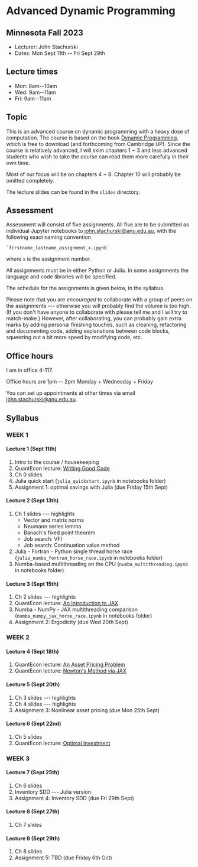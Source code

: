 # Advanced Dynamic Programming 

## Minnesota Fall 2023

* Lecturer: John Stachurski
* Dates: Mon Sept 11th -- Fri Sept 29th 


## Lecture times

* Mon: 8am--10am
* Wed: 9am--11am
* Fri: 9am--11am


## Topic

This is an advanced course on dynamic programming with a heavy dose of
computation.  The course is based on the book [Dynamic Programming](https://dp.quantecon.org/), which is free to download (and
forthcoming from Cambridge UP). Since the course is relatively advanced, I will
skim chapters 1 ~ 3 and less advanced students who wish to take the
course can read them more carefully in their own time.

Most of our focus will be on chapters 4 ~ 8.  Chapter 10 will probably be
omitted completely.

The lecture slides can be found in the `slides` directory.




## Assessment

Assessment will consist of five assignments.  All five are to be submitted as
individual Jupyter notebooks to <john.stachurski@anu.edu.au>, with the following exact naming
convention

    `firstname_lastname_assignment_x.ipynb`

where `x` is the assignment number.

All assignments must be in either Python or Julia.  In some assignments the
language and code libraries will be specified.

The schedule for the assignments is given below, in the syllabus.

Please note that you are *encouraged* to collaborate with a group of peers on
the assignments --- otherwise you will probably find the volume is too high. (If
you don't have anyone to collaborate with please tell me and I will try to
match-make.) However, after collaborating, you can probably gain extra marks by
adding personal finishing touches, such as cleaning, refactoring and documenting
code, adding explanations between code blocks, squeezing out a bit more speed by
modifying code, etc.


## Office hours

I am in office 4-117.

Office hours are 1pm -- 2pm Monday + Wednesday + Friday

You can set up appointments at other times via email <john.stachurski@anu.edu.au>.

## Syllabus



### WEEK 1  

#### Lecture 1 (Sept 11th)

1. Intro to the course / housekeeping
1. QuantEcon lecture: [Writing Good Code](https://python-programming.quantecon.org/writing_good_code.html)
1. Ch 0 slides 
1. Julia quick start  (`julia_quickstart.ipynb` in notebooks folder)
1. Assignment 1: optimal savings with Julia (due Friday 15th Sept)


#### Lecture 2 (Sept 13th)

1. Ch 1 slides --- highlights
    * Vector and matrix norms
    * Neumann series lemma
    * Banach's fixed point theorem
    * Job search: VFI
    * Job search: Continuation value method
1. Julia - Fortran - Python single thread horse race (`julia_numba_fortran_horse_race.ipynb` in notebooks folder)
1. Numba-based multithreading on the CPU (`numba_multithreading.ipynb` in notebooks folder)


#### Lecture 3 (Sept 15th)

1. Ch 2 slides --- highlights
1. QuantEcon lecture: [An Introduction to JAX](https://jax.quantecon.org/jax_intro.html)
1. Numba - NumPy - JAX multithreading comparison (`numba_numpy_jax_horse_race.ipynb` in notebooks folder)
1. Assignment 2: Ergodicity  (due Wed 20th Sept)






###   WEEK 2  

#### Lecture 4 (Sept 18th)

1. QuantEcon lecture: [An Asset Pricing Problem](https://jax.quantecon.org/markov_asset.html)
1. QuantEcon lecture: [Newton's Method via JAX](https://jax.quantecon.org/newtons_method.html)


#### Lecture 5 (Sept 20th)

1. Ch 3 slides --- highlights
1. Ch 4 slides --- highlights
1. Assignment 3:  Nonlinear asset pricing (due Mon 25th Sept)

#### Lecture 6 (Sept 22nd)


1. Ch 5 slides
1. QuantEcon lecture:  [Optimal Investment](https://jax.quantecon.org/opt_invest.html)







###   WEEK 3  

#### Lecture 7  (Sept 25th)

1. Ch 6 slides
1. Inventory SDD --- Julia version
1. Assignment 4: Inventory SDD (due Fri 29th Sept)

#### Lecture 8  (Sept 27th)

1. Ch 7 slides

#### Lecture 9  (Sept 29th)

1. Ch 8 slides
1. Assignment 5: TBD (due Friday 6th Oct)


